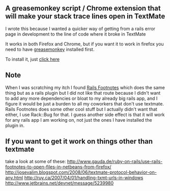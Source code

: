 A greasemonkey script / Chrome extension that will make your stack trace lines open in TextMate
-----------------------------------------------------------------------------------------------

I wrote this because I wanted a quicker way of getting from a rails error page in development to the line of code where it broke in TextMate

It works in both Firefox and Chrome, but if you want it to work in firefox you need to have [greasemonkey](http://addons.mozilla.org/en-US/firefox/addon/748) installed first.

To install it, just [click here](http://github.com/ryankshaw/rails-stacktrace-textmate-linker-greasemonkey-script/raw/master/rails-stacktrace-linker.user.js)

Note
----

When I was scratching my itch I found [Rails Footnotes](http://github.com/josevalim/rails-footnotes) which does the same thing but as a rails plugin but 
I did not like that route because I didn't want to add any more dependencies or bloat to my already big rails app, and I figure it would be just a burden
to all my coworkers that don't use textmate. Rails Footnotes does some other cool stuff but I actually didn't want that either, I use Rack::Bug for that.
I guess another side effect is that it will work for any rails app I am working on, not just the ones I have installed the plugin in.


If you want to get it work on things other than textmate
--------------------------------------------------------

take a look at some of these:
http://www.gauda.de/ruby-on-rails/use-rails-footnotes-to-open-files-in-netbeans-from-firefox/
http://josevalim.blogspot.com/2008/06/textmate-protocol-behavior-on-any.html
http://ruy.ca/2007/04/01/handling-txmt-urls-in-windows
http://www.jetbrains.net/devnet/message/5239980